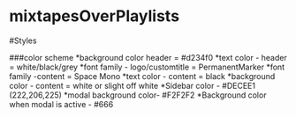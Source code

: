 # mixtapesOverPlaylists

#Styles

###color scheme
*background color header = #d234f0
*text color - header = white/black/grey
*font family - logo/customtitle = PermanentMarker
*font family -content = Space Mono
*text color - content = black
*background color - content = white or slight off white
*Sidebar color - #DECEE1 (222,206,225)
*modal background color- #F2F2F2
*Background color when modal is active - #666
